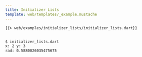 ```yaml
---
title: Initializer Lists
template: web/templates/_example.mustache
---
```


<pre>
<code class="hljs dart">{{> web/examples/initializer_lists/initializer_lists.dart}}
</code>
</pre>

```bash
$ initializer_lists.dart
x: 2 y: 3
rad: 0.5880026035475675
```
